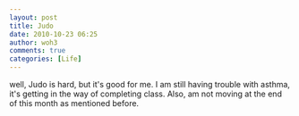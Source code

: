 ```yaml
---
layout: post
title: Judo
date: 2010-10-23 06:25
author: woh3
comments: true
categories: [Life]
---
```

well, Judo is hard, but it's good for me. I am still having trouble with asthma, it's getting in the way of completing class. Also, am not moving at the end of this month as mentioned before.
